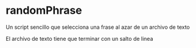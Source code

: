 # randomPhrase
Un script sencillo que selecciona una frase al azar de un archivo de texto

El archivo de texto tiene que terminar con un salto de  linea
